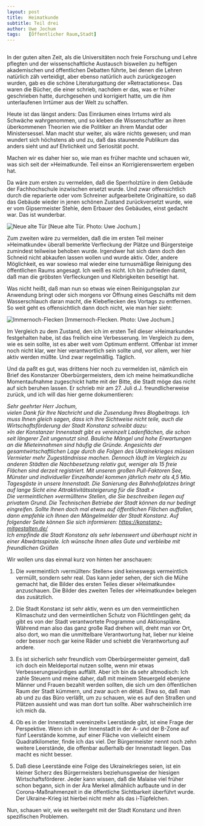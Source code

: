 ```yaml
---
layout:	post
title:	Heimatkunde
subtitle: Teil drei
author:	Uwe Jochum
tags:   [Öffentlicher Raum,Stadt]
---
```


<img src="https://vg07.met.vgwort.de/na/11a0d797cba34accb571780d960e67ba" width="1" height="1" alt="">

In der guten alten Zeit, als die Universitäten noch freie
Forschung und Lehre pflegten und der wissenschaftliche Austausch
bisweilen zu heftigen akademischen und öffentlichen Debatten
führte, bei denen die Lehren natürlich zäh verteidigt, aber
ebenso natürlich auch zurückgezogen wurden, gab es die schöne
Literaturgattung der »Retractationes«. Das waren die Bücher, die
einer schrieb, nachdem er das, was er früher geschrieben hatte,
durchgesehen und korrigiert hatte, um die ihm unterlaufenen
Irrtümer aus der Welt zu schaffen.

Heute ist das längst anders: Das Einräumen eines Irrtums wird als
Schwäche wahrgenommen, und so kleben die Wissenschaftler an ihren
überkommenen Theorien wie die Politiker an ihrem Mandat oder
Ministersessel. Man macht stur weiter, als wäre nichts gewesen;
und man wundert sich höchstens ab und zu, daß das staunende
Publikum das anders sieht und auf Ehrlichkeit und Seriosität
pocht.

Machen wir es daher hier so, wie man es früher machte und schauen
wir, was sich seit der »Heimatkunde. Teil eins« an
Korrigierenswertem ergeben hat.

Da wäre zum ersten zu vermelden, daß die Sperrholztüre in dem
Gebäude der Fachhochschule inzwischen ersetzt wurde. Und zwar
offensichtlich durch die reparierte oder vom Schreiner
aufgearbeitete Originaltüre, so daß das Gebäude wieder in jenen
schönen Zustand zurückversetzt wurde, wie er vom Gipsermeister
Stehle, dem Erbauer des Gebäudes, einst gedacht war. Das ist
wunderbar.

![Neue alte Tür](/5artikel/material/jochum-heimatkunde-03-02.jpg
"Neue alte Tür") [Neue alte Tür. Photo: Uwe Jochum.]

Zum zweiten wäre zu vermelden, daß die im ersten Teil meiner
»Heimatkunde« überall bemerkte Verfleckung der Plätze und
Bürgersteige zumindest teilweise behoben wurde. Irgendwer hat
sich dann doch den Schneid nicht abkaufen lassen wollen und wurde
aktiv. Oder, andere Möglichkeit, es war sowieso mal wieder eine
turnusmäßige Reinigung des öffentlichen Raums angesagt. Ich weiß
es nicht. Ich bin zufrieden damit, daß man die gröbsten
Verfleckungen und Klebrigkeiten beseitigt hat.

Was nicht heißt, daß man nun so etwas wie einen Reinigungsplan
zur Anwendung bringt oder sich morgens vor Öffnung eines
Geschäfts mit dem Wasserschlauch daran macht, die Klebeflecken
des Vortags zu entfernen. So weit geht es offensichtlich dann
doch nicht, wie man hier sieht:

![Immernoch-Flecken](/5artikel/material/jochum-heimatkunde-03-01.jpg
"Immernoch-Flecken") [Immernoch-Flecken. Photo: Uwe Jochum.]

Im Vergleich zu dem Zustand, den ich im ersten Teil dieser
»Heimarkunde« festgehalten habe, ist das freilich eine
Verbesserung. Im Vergleich zu dem, wie es sein sollte, ist es
aber weit vom Optimum entfernt. Offenbar ist immer noch nicht
klar, wer hier verantwortlich sein sollte und, vor allem, wer
hier aktiv werden müßte. Und zwar regelmäßig. Täglich.

Und da paßt es gut, was drittens hier noch zu vermelden ist,
nämlich ein Brief des Konstanzer Oberbürgermeisters, dem ich
meine heimatkundliche Momentaufnahme zugeschickt hatte mit der
Bitte, die Stadt möge das nicht auf sich beruhen lassen. Er
schrieb mir am 27. Juli d.J. freundlicherweise zurück, und ich
will das hier gerne dokumentieren:

*Sehr geehrter Herr Jochum,*   
*vielen Dank für Ihre Nachricht und die Zusendung Ihres
 Blogbeitrags. Ich muss Ihnen gleich sagen, dass ich Ihre
 Sichtweise nicht teile, auch die Wirtschaftsförderung der Stadt
 Konstanz schreibt dazu:*  
*»In der Konstanzer Innenstadt gibt es vereinzelt Ladenflächen,
 die schon seit längerer Zeit ungenutzt sind. Bauliche Mängel und
 hohe Erwartungen an die Mieteinnahmen sind häufig die
 Gründe. Angesichts der gesamtwirtschaftlichen Lage durch die
 Folgen des Ukrainekrieges müssen Vermieter mehr Zugeständnisse
 machen. Dennoch läuft im Vergleich zu anderen Städten die
 Nachbesetzung relativ gut, weniger als 15 freie Flächen sind
 derzeit registriert. Mit unseren großen Pull-Faktoren See,
 Münster und individueller Einzelhandel kommen jährlich mehr als
 4,5 Mio. Tagesgäste in unsere Innenstadt. Die Sanierung des
 Bahnhofplatzes bringt auf lange Sicht eine
 Attraktivitätssteigerung für die Stadt.«*  
*Die vermeintlichen »vermüllten« Stellen, die Sie beschreiben
 liegen auf privatem Grund. Die Technischen Betriebe der Stadt
 können da nur bedingt eingreifen. Sollte Ihnen doch mal etwas auf
 öffentlichen Flächen auffallen, dann empfehle ich Ihnen den
 Mängelmelder der Stadt Konstanz. Auf folgender Seite können Sie
 sich informieren: https://konstanz-mitgestalten.de/*  
*Ich empfinde die Stadt Konstanz als sehr lebenswert und
 überhaupt nicht in einer Abwärtsspirale.  Ich wünsche Ihnen
 alles Gute und verbleibe mit freundlichen Grüßen*

Wir wollen uns das einmal kurz von hinten her anschauen:

1. Die »vermeintlich ›vermüllten‹ Stellen« sind keineswegs
   vermeintlich vermüllt, sondern sehr real. Das kann jeder
   sehen, der sich die Mühe gemacht hat, die Bilder des ersten
   Teiles dieser »Heimatkunde« anzuschauen. Die Bilder des
   zweiten Teiles der »Heimatkunde« belegen das zusätzlich.
   
2. Die Stadt Konstanz ist sehr aktiv, wenn es um den
   vermeintlichen Klimaschutz und den vermeintlichen Schutz von
   Flüchtlingen geht; da gibt es von der Stadt verantwortete
   Programme und Aktionspläne. Während man also das ganz große
   Rad drehen will, dreht man vor Ort, also dort, wo man die
   unmittelbare Verantwortung hat, lieber nur kleine oder besser
   noch gar keine Räder und schiebt die Verantwortung auf andere.
   
3. Es ist sicherlich sehr freundlich vom Oberbürgermeister
   gemeint, daß ich doch ein Meldeportal nutzen sollte, wenn mir
   etwas Verbesserungswürdiges auffällt. Aber ich bin da sehr
   altmodisch: Ich zahle Steuern und meine daher, daß mit meinem
   Steuergeld ebenjene Männer und Frauen bezahlt werden sollten,
   die sich um den öffentlichen Raum der Stadt kümmern, und zwar
   auch en détail. Etwa so, daß man ab und zu das Büro verläßt,
   um zu schauen, wie es auf den Straßen und Plätzen aussieht und
   was man dort tun sollte. Aber wahrscheinlich irre ich mich da.
   
4. Ob es in der Innenstadt »vereinzelt« Leerstände gibt, ist eine
   Frage der Perspektive. Wenn ich in der Innenstadt in der A-
   und der B-Zone auf fünf Leerstände komme, auf einer Fläche von
   vielleicht einem Quadratkilometer, finde ich das viel. Der
   Bürgermeister nennt noch zehn weitere Leerstände, die offenbar
   außerhalb der Innenstadt liegen. Das macht es nicht besser.
   
5. Daß diese Leerstände eine Folge des Ukrainekrieges seien, ist
   ein kleiner Scherz des Bürgermeisters beziehunsgweise der
   hiesigen Wirtschaftsförderer. Jeder kann wissen, daß die
   Malaise viel früher schon begann, sich in der Ära Merkel
   allmählich aufbaute und in der Corona-Maßnahmenzeit in die
   öffentliche Sichtbarkeit überführt wurde. Der Ukraine-Krieg
   ist hierbei nicht mehr als das i-Tüpfelchen. 

Nun, schauen wir, wie es weitergeht mit der Stadt Konstanz und
ihren spezifischen Problemen.
